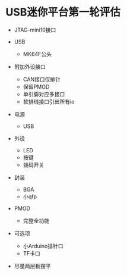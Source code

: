 # USB迷你平台第一轮评估

* JTAG-mini10接口

* USB
    - MK64F公头

* 附加外设接口
    - CAN接口仅排针
    - 保留PMOD
    - 单引脚对应多接口
    - 软排线接口引出所有io

* 电源
    - USB

* 外设
    - LED
    - 按键
    - 拨码开关

* 封装 
    - BGA
    - 小qfp

* PMOD
    - 完整全功能

* 可选项
    - 小Arduino排针口
    - TF卡口

* 尽量两层板摆平


